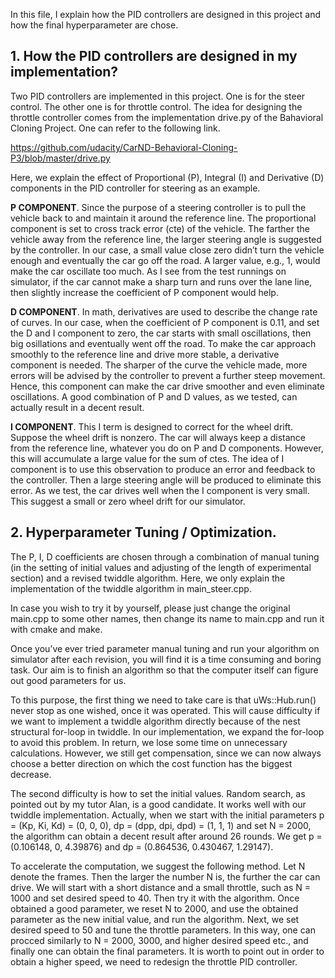 In this file, I explain how the PID controllers are designed in this project and how the final hyperparameter are chose. 

## 1. How the PID controllers are designed in my implementation?

Two PID controllers are implemented in this project. One is for the steer control. The other one is for throttle control. The idea for designing the throttle controller comes from the implementation drive.py of the Bahavioral Cloning Project. One can refer to the following link.

https://github.com/udacity/CarND-Behavioral-Cloning-P3/blob/master/drive.py

Here, we explain the effect of Proportional (P), Integral (I) and Derivative (D) components in the PID controller for steering as an example. 

**P COMPONENT**. Since the purpose of a steering controller is to pull the vehicle back to and maintain it around the reference line. The proportional component is set to cross track error (cte) of the vehicle. The farther the vehicle away from the reference line, the larger steering angle is suggested by the controller. In our case, a small value close zero didn’t turn the vehicle enough and eventually the car go off the road. A larger value, e.g., 1, would make the car oscillate too much. As I see from the test runnings on simulator, if the car cannot make a sharp turn and runs over the lane line, then slightly increase the coefficient of P component would help.

**D COMPONENT**. In math, derivatives are used to describe the change rate of curves. In our case, when the coefficient of P component is 0.11, and set the D and I component to zero, the car starts with small oscillations, then big osillations and eventually went off the road. To make the car approach smoothly to the reference line and drive more stable, a derivative component is needed. The sharper of the curve the vehicle made, more errors will be advised by the controller to prevent a further steep movement. Hence, this component can make the car drive smoother and even eliminate oscillations. A good combination of P and D values, as we tested, can actually result in a decent result. 

**I COMPONENT**. This I term is designed to correct for the wheel drift. Suppose the wheel drift is nonzero. The car will always keep a distance from the reference line, whatever you do on P and D components. However, this will accumulate a large value for the sum of ctes. The idea of I component is to use this observation to produce an error and feedback to the controller. Then a large steering angle will be produced to eliminate this error. As we test, the car drives well when the I component is very small. This suggest a small or zero wheel drift for our simulator.

## 2. Hyperparameter Tuning / Optimization.

The P, I, D coefficients are chosen through a combination of manual tuning (in the setting of initial values and adjusting of the length of experimental section) and a revised twiddle algorithm. Here, we only explain the implementation of the twiddle algorithm in main_steer.cpp. 

In case you wish to try it by yourself, please just change the original main.cpp to some other names, then change its name to main.cpp and run it with cmake and make. 

Once you’ve ever tried parameter manual tuning and run your algorithm on simulator after each revision, you will find it is a time consuming and boring task. Our aim is to finish an algorithm so that the computer itself can figure out good parameters for us. 

To this purpose, the first thing we need to take care is that uWs::Hub.run() never stop as one wished, once it was operated. This will cause difficulty if we want to implement a twiddle algorithm directly because of the nest structural for-loop in twiddle. In our implementation, we expand the for-loop to avoid this problem. In return, we lose some time on unnecessary calculations. However, we still get compensation, since we can now always choose a better direction on which the cost function has the biggest decrease. 

The second difficulty is how to set the initial values. Random search, as pointed out by my tutor Alan, is a good candidate. It works well with our twiddle implementation. Actually, when we start with the initial parameters p = (Kp, Ki, Kd) = (0, 0, 0), dp = (dpp, dpi, dpd) = (1, 1, 1) and set N = 2000, the algorithm can obtain a decent result after around 26 rounds. We get p = (0.106148, 0, 4.39876) and dp = (0.864536, 0.430467, 1.29147). 

To accelerate the computation, we suggest the following method. Let N denote the frames. Then the larger the number N is, the further the car can drive. We will start with a short distance and a small throttle, such as N = 1000 and set desired speed to 40. Then try it with the algorithm. Once obtained a good parameter, we reset N to 2000, and use the obtained parameter as the new initial value, and run the algorithm. Next, we set desired speed to 50 and tune the throttle parameters. In this way, one can procced similarly to N = 2000, 3000, and higher desired speed etc., and finally one can obtain the final parameters. It is worth to point out in order to obtain a higher speed, we need to redesign the throttle PID controller. 
